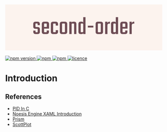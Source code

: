 <p align="center">
  <a href="https://github.com/ahsanu123/second-order"> 
     <img alt="npm version" src="./second-order.svg">
  </a>
</p>

<p align="left">
  <a href="">
    <img alt="npm version" src="https://badgen.net/github/commits/ahsanu123/second-order">
  </a>
  <a href="">
    <img alt="npm" src="https://badgen.net/github/contributors/ahsanu123/second-order">
  </a>
  <a href="">
    <img alt="npm" src="https://badgen.net/github/branches/ahsanu123/second-order">
  </a>
  <a href="https://github.com/ahsanu123/second-order/blob/main/LICENSE">
    <img alt="licence" src="https://badgen.net/github/license/ahsanu123/second-order">
  </a>
</p>

# Introduction

## References

- [PID In C](https://simonebertonilab.com/pid-controller-in-c/)
- [Noesis Engine XAML Introduction](https://www.noesisengine.com/docs/Gui.Core.XamlIntroduction.html)
- [Prism](https://docs.prismlibrary.com/docs/)
- [ScottPlot](https://scottplot.net/quickstart/unoplatform/)
